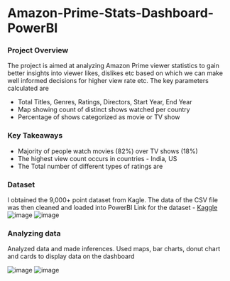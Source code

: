 # Amazon-Prime-Stats-Dashboard-PowerBI
### Project Overview 
The project is aimed at analyzing Amazon Prime viewer statistics to gain better insights into viewer likes, dislikes etc based on which we can make well informed decisions for higher view rate etc.
The key parameters calculated are 
- Total Titles, Genres, Ratings, Directors, Start Year, End Year
- Map showing count of distinct shows watched per country
- Percentage of shows categorized as movie or TV show

### Key Takeaways 
- Majority of people watch movies (82%) over TV shows (18%)
- The highest view count occurs in countries - India, US
- The Total number of different types of ratings are 


### Dataset
I obtained the 9,000+ point dataset from Kagle. The data of the CSV file was then cleaned and loaded into PowerBI
Link for the dataset - [Kaggle](https://www.kaggle.com/datasets/shivamb/amazon-prime-movies-and-tv-shows)
![image](https://github.com/AwesomeAru/Amazon-Prime-Stats-Dashboard-PowerBI/assets/93476957/a7054ab9-b8c5-4b7a-a23b-dd36525bb5e5)
![image](https://github.com/AwesomeAru/Amazon-Prime-Stats-Dashboard-PowerBI/assets/93476957/e4e74c4c-5577-4225-8653-d6978d88ef40)



### Analyzing data 
Analyzed data and made inferences. Used maps, bar charts, donut chart and cards to display data on the dashboard


![image](https://github.com/AwesomeAru/Amazon-Prime-Stats-Dashboard-PowerBI/assets/93476957/f07ed166-f0f2-43a2-9674-9036ddea83f0)
![image](https://github.com/AwesomeAru/Amazon-Prime-Stats-Dashboard-PowerBI/assets/93476957/934cda6e-5d6a-4e7d-b460-c0b322e68da8)

